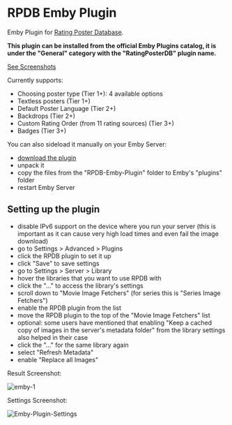 # RPDB Emby Plugin

Emby Plugin for [Rating Poster Database](https://ratingposterdb.com/).

**This plugin can be installed from the official Emby Plugins catalog, it is under the "General" category with the "RatingPosterDB" plugin name.**


[See Screenshots](https://ratingposterdb.com/#emby)

Currently supports:
- Choosing poster type (Tier 1+): 4 available options
- Textless posters (Tier 1+)
- Default Poster Language (Tier 2+)
- Backdrops (Tier 2+)
- Custom Rating Order (from 11 rating sources) (Tier 3+)
- Badges (Tier 3+)


You can also sideload it manually on your Emby Server:

- [download the plugin](https://github.com/RatingPosterDB/RPDB-Emby-Plugin/releases/latest/download/RPDB-Emby-Plugin.zip)
- unpack it
- copy the files from the "RPDB-Emby-Plugin" folder to Emby's "plugins" folder
- restart Emby Server


## Setting up the plugin

- disable IPv6 support on the device where you run your server (this is important as it can cause very high load times and even fail the image download)
- go to Settings > Advanced > Plugins
- click the RPDB plugin to set it up
- click "Save" to save settings
- go to Settings > Server > Library
- hover the libraries that you want to use RPDB with
- click the "..." to access the library's settings
- scroll down to "Movie Image Fetchers" (for series this is "Series Image Fetchers")
- enable the RPDB plugin from the list
- move the RPDB plugin to the top of the "Movie Image Fetchers" list
- optional: some users have mentioned that enabling "Keep a cached copy of images in the server's metadata folder" from the library settings also helped in their case
- click the "..." for the same library again
- select "Refresh Metadata"
- enable "Replace all Images"

Result Screenshot:

![emby-1](https://user-images.githubusercontent.com/1777923/114302550-3d77c080-9ad2-11eb-9699-fd4a5b6adfaf.jpg)

Settings Screenshot:

![Emby-Plugin-Settings](https://github.com/user-attachments/assets/bf76bdcc-2cda-422d-8083-6a6c0537a45f)


